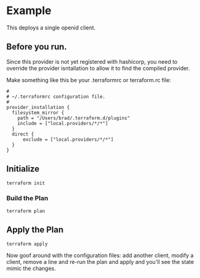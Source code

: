 # Example

This deploys a single openid client.

## Before you run.

Since this provider is not yet registered with hashicorp, you need to override the provider isntallation
to allow it to find the compiled provider.

Make something like this be your .terraformrc or terraform.rc file:

```code
#
# ~/.terraformrc configuration file.
#
provider_installation {
  filesystem_mirror {
    path = "/Users/brad/.terraform.d/plugins"
    include = ["local.providers/*/*"]
  }
  direct {
      exclude = ["local.providers/*/*"]
  }
}
```

## Initialize

```code
terraform init
```

### Build the Plan

```code
terraform plan
```

## Apply the Plan

```code
terraform apply
```

Now goof around with the configuration files: add another client, modify a client, remove a line and
re-run the plan and apply and you'll see the state mimic the changes.

